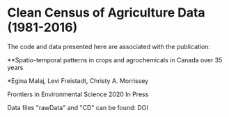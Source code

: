 # Clean Census of Agriculture Data (1981-2016)

The code and data presented here are associated with the publication:

**Spatio-temporal patterns in crops and agrochemicals in Canada over 35 years

*Egina Malaj, Levi Freistadt, Christy A. Morrissey

Frontiers in Environmental Science 2020 In Press

Data files "rawData" and "CD" can be found: DOI
